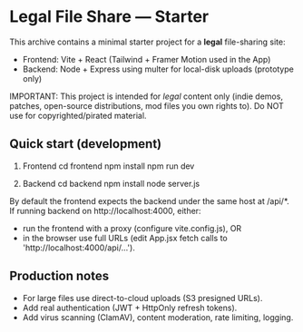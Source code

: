 Legal File Share — Starter
==========================

This archive contains a minimal starter project for a **legal** file-sharing site:
- Frontend: Vite + React (Tailwind + Framer Motion used in the App)
- Backend: Node + Express using multer for local-disk uploads (prototype only)

IMPORTANT: This project is intended for *legal* content only (indie demos, patches, open-source distributions, mod files you own rights to). Do NOT use for copyrighted/pirated material.

Quick start (development)
-------------------------
1) Frontend
   cd frontend
   npm install
   npm run dev

2) Backend
   cd backend
   npm install
   node server.js

By default the frontend expects the backend under the same host at /api/*.
If running backend on http://localhost:4000, either:
- run the frontend with a proxy (configure vite.config.js), OR
- in the browser use full URLs (edit App.jsx fetch calls to 'http://localhost:4000/api/...').

Production notes
----------------
- For large files use direct-to-cloud uploads (S3 presigned URLs).
- Add real authentication (JWT + HttpOnly refresh tokens).
- Add virus scanning (ClamAV), content moderation, rate limiting, logging.
